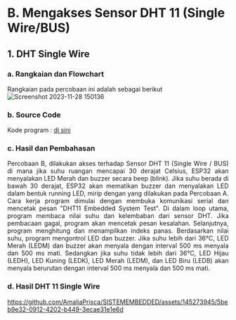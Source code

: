 # B. Mengakses Sensor DHT 11 (Single Wire/BUS)
## 1. DHT Single Wire
### a. Rangkaian dan Flowchart
Rangkaian pada percobaan ini adalah sebagai berikut
</br>
![Screenshot 2023-11-28 150136](https://github.com/AmaliaPrisca/SISTEMEMBEDDED/assets/145273945/4fda8a34-ec2f-4278-a6c5-e5d72c44b2b2)



### b. Source Code
Kode program : <a href="https://github.com/AmaliaPrisca/SISTEMEMBEDDED/blob/master/Job%202/2.%20DHT/B.%20Mengakses%20Sensor%20DHT%2011%20(Single%20Wire%20%20BUS)/DHT_1/DHT_1.ino">di sini</a>

### c. Hasil dan Pembahasan
<p align="justify">Percobaan B, dilakukan akses terhadap Sensor DHT 11 (Single Wire / BUS) di mana jika suhu ruangan mencapai 30 derajat Celsius, ESP32 akan menyalakan LED Merah dan buzzer secara beep (blink). Jika suhu berada di bawah 30 derajat, ESP32 akan mematikan buzzer dan menyalakan LED dalam bentuk running LED, mirip dengan yang dilakukan pada Percobaan A. 
Cara kerja program dimulai dengan membuka komunikasi serial dan mencetak pesan "DHT11 Embedded System Test". Di dalam loop utama, program membaca nilai suhu dan kelembaban dari sensor DHT. Jika pembacaan gagal, program akan mencetak pesan kesalahan. Selanjutnya, program menghitung dan menampilkan indeks panas. Berdasarkan nilai suhu, program mengontrol LED dan buzzer. Jika suhu lebih dari 36°C, LED Merah (LEDM) dan buzzer akan menyala dengan interval 500 ms menyala dan 500 ms mati. Sedangkan jika suhu tidak lebih dari 36°C, LED Hijau (LEDH), LED Kuning (LEDK), LED Merah (LEDM), dan LED Biru (LEDB) akan menyala berurutan dengan interval 500 ms menyala dan 500 ms mati.

### d. Hasil DHT 11 Single Wire
https://github.com/AmaliaPrisca/SISTEMEMBEDDED/assets/145273945/5beb9e32-0912-4202-b449-3ecae31e1e6d

